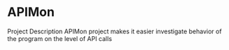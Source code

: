 # APIMon
Project Description APIMon project makes it easier investigate behavior of the program on the level of API calls
